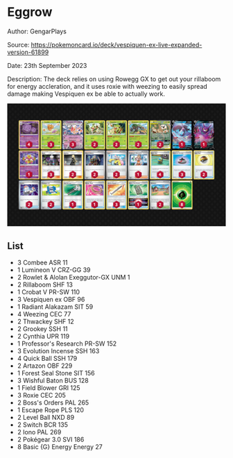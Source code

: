 # Eggrow

Author: GengarPlays

Source: <https://pokemoncard.io/deck/vespiquen-ex-live-expanded-version-61899>

Date: 23th September 2023

Description: The deck relies on using Rowegg GX to get out your rillaboom for energy accleration, and it uses roxie with weezing to easily spread damage making Vespiquen ex be able to actually work.

![decklist](../../images/MEW/Eggrow/1-%20Eggrow.png)

## List

* 3 Combee ASR 11
* 1 Lumineon V CRZ-GG 39
* 2 Rowlet & Alolan Exeggutor-GX UNM 1
* 2 Rillaboom SHF 13
* 1 Crobat V PR-SW 110
* 3 Vespiquen ex OBF 96
* 1 Radiant Alakazam SIT 59
* 4 Weezing CEC 77
* 2 Thwackey SHF 12
* 2 Grookey SSH 11
* 2 Cynthia UPR 119
* 1 Professor's Research PR-SW 152
* 3 Evolution Incense SSH 163
* 4 Quick Ball SSH 179
* 2 Artazon OBF 229
* 1 Forest Seal Stone SIT 156
* 3 Wishful Baton BUS 128
* 1 Field Blower GRI 125
* 3 Roxie CEC 205
* 2 Boss's Orders PAL 265
* 1 Escape Rope PLS 120
* 2 Level Ball NXD 89
* 2 Switch BCR 135
* 2 Iono PAL 269
* 2 Pokégear 3.0 SVI 186
* 8 Basic {G} Energy Energy 27
